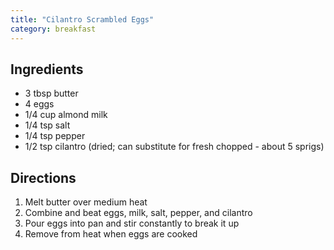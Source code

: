 ```yaml
---
title: "Cilantro Scrambled Eggs"
category: breakfast
---
```


## Ingredients

- 3 tbsp butter
- 4 eggs
- 1/4 cup almond milk
- 1/4 tsp salt
- 1/4 tsp pepper
- 1/2 tsp cilantro (dried; can substitute for fresh chopped - about 5 sprigs)


## Directions

1. Melt butter over medium heat
2. Combine and beat eggs, milk, salt, pepper, and cilantro
3. Pour eggs into pan and stir constantly to break it up
4. Remove from heat when eggs are cooked
